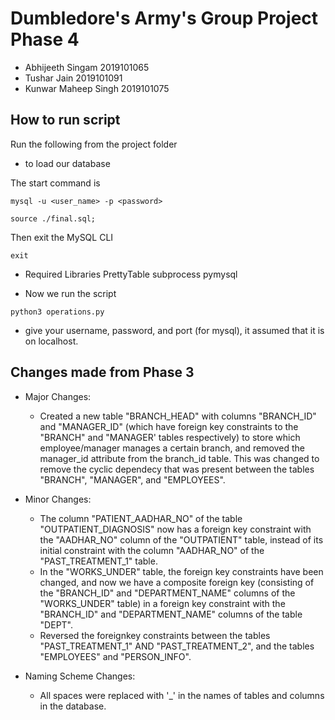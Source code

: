 # Dumbledore's Army's Group Project Phase 4

- Abhijeeth Singam 2019101065
- Tushar Jain 2019101091
- Kunwar Maheep Singh 2019101075

## How to run script

Run the following from the project folder

- to load our database


The start command is
```
mysql -u <user_name> -p <password>
```

```
source ./final.sql;
```
Then exit the MySQL CLI
```
exit
```

- Required Libraries
PrettyTable
subprocess
pymysql


- Now we run the script
``` shell
python3 operations.py
```
- give your username, password, and port (for mysql), it assumed that it is on localhost.

## Changes made from Phase 3
- Major Changes:
    * Created a new table "BRANCH_HEAD" with columns "BRANCH_ID" and "MANAGER_ID" (which have foreign key constraints to the "BRANCH" and "MANAGER' tables respectively) to store which employee/manager manages a certain branch, and removed the manager_id attribute from the branch_id table. This was changed to remove the cyclic dependecy that was present between the tables "BRANCH", "MANAGER", and "EMPLOYEES".

- Minor Changes:
    * The column "PATIENT_AADHAR_NO" of the table "OUTPATIENT_DIAGNOSIS" now has a foreign key constraint with the "AADHAR_NO" column of the "OUTPATIENT" table, instead of its initial constraint with the column "AADHAR_NO" of the "PAST_TREATMENT_1" table.
    * In the "WORKS_UNDER" table, the foreign key constraints have been changed, and now we have a composite foreign key (consisting of the "BRANCH_ID" and "DEPARTMENT_NAME" columns of the "WORKS_UNDER" table) in a foreign key constraint with the "BRANCH_ID" and "DEPARTMENT_NAME" columns of the table "DEPT".
    * Reversed the foreignkey constraints between the tables "PAST_TREATMENT_1" AND "PAST_TREATMENT_2", and the tables "EMPLOYEES" and "PERSON_INFO".

- Naming Scheme Changes:
    * All spaces were replaced with '_' in the names of tables and columns in the database.



